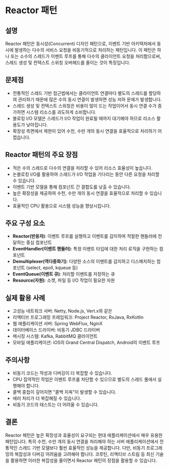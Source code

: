# Reactor 패턴

## 설명
Reactor 패턴은 동시성(Concurrent) 디자인 패턴으로, 이벤트 기반 아키텍처에서 동시에 발생하는 다수의 서비스 요청을 비동기적으로 처리하는 패턴입니다. 이 패턴은 하나 또는 소수의 스레드가 이벤트 루프를 통해 다수의 클라이언트 요청을 처리함으로써, 스레드 생성 및 컨텍스트 스위칭 오버헤드를 줄이는 것이 특징입니다.

## 문제점
- 전통적인 스레드 기반 접근법에서는 클라이언트 연결마다 별도의 스레드를 할당하여 관리하기 때문에 많은 수의 동시 연결이 발생하면 성능 저하 문제가 발생합니다.
- 스레드 생성 및 컨텍스트 스위칭은 비용이 많이 드는 작업이어서 동시 연결 수가 증가하면 시스템 리소스를 과도하게 소비합니다.
- 블로킹 I/O 모델은 스레드가 I/O 작업이 완료될 때까지 대기해야 하므로 리소스 활용도가 낮아집니다.
- 확장성 측면에서 제한이 있어 수천, 수만 개의 동시 연결을 효율적으로 처리하기 어렵습니다.

## Reactor 패턴의 주요 장점
- 적은 수의 스레드로 다수의 연결을 처리할 수 있어 리소스 효율성이 높습니다.
- 논블로킹 I/O를 활용하여 스레드가 I/O 작업을 기다리는 동안 다른 요청을 처리할 수 있습니다.
- 이벤트 기반 모델을 통해 컴포넌트 간 결합도를 낮출 수 있습니다.
- 높은 확장성을 제공하여 수천, 수만 개의 동시 연결을 효율적으로 처리할 수 있습니다.
- 효율적인 CPU 활용으로 시스템 성능을 향상시킵니다.

## 주요 구성 요소
- **Reactor(반응자)**: 이벤트 루프를 실행하고 이벤트를 감지하여 적절한 핸들러에 전달하는 중심 컴포넌트
- **EventHandler(이벤트 핸들러)**: 특정 이벤트 타입에 대한 처리 로직을 구현하는 컴포넌트
- **Demultiplexer(역다중화기)**: 다양한 소스의 이벤트를 감지하고 디스패치하는 컴포넌트 (select, epoll, kqueue 등)
- **EventQueue(이벤트 큐)**: 처리할 이벤트를 저장하는 큐
- **Resource(자원)**: 소켓, 파일 등 I/O 작업이 필요한 자원

## 실제 활용 사례
- 고성능 네트워크 서버: Netty, Node.js, Vert.x와 같은
- 리액티브 프로그래밍 프레임워크: Project Reactor, RxJava, RxKotlin
- 웹 애플리케이션 서버: Spring WebFlux, NginX
- 데이터베이스 드라이버: 비동기 JDBC 드라이버
- 메시징 시스템: Kafka, RabbitMQ 클라이언트
- 모바일 애플리케이션: iOS의 Grand Central Dispatch, Android의 이벤트 루프

## 주의사항
- 비동기 코드는 작성과 디버깅이 더 복잡할 수 있습니다.
- CPU 집약적인 작업은 이벤트 루프를 차단할 수 있으므로 별도의 스레드 풀에서 실행해야 합니다.
- 콜백 중첩이 깊어지면 "콜백 지옥"이 발생할 수 있습니다.
- 에러 처리가 더 복잡해질 수 있습니다.
- 비동기 코드의 테스트는 더 어려울 수 있습니다.

## 결론
Reactor 패턴은 높은 확장성과 효율성이 요구되는 현대 애플리케이션에서 매우 유용한 패턴입니다. 특히 수천, 수만 개의 동시 연결을 처리해야 하는 서버 애플리케이션에서 전통적인 스레드 기반 모델보다 훨씬 효율적인 성능을 제공합니다. 다만, 비동기 프로그래밍의 복잡성과 디버깅 어려움을 고려해야 합니다. 코루틴, 리액티브 스트림 등 최신 기술을 활용하면 이러한 복잡성을 줄이면서 Reactor 패턴의 장점을 활용할 수 있습니다.